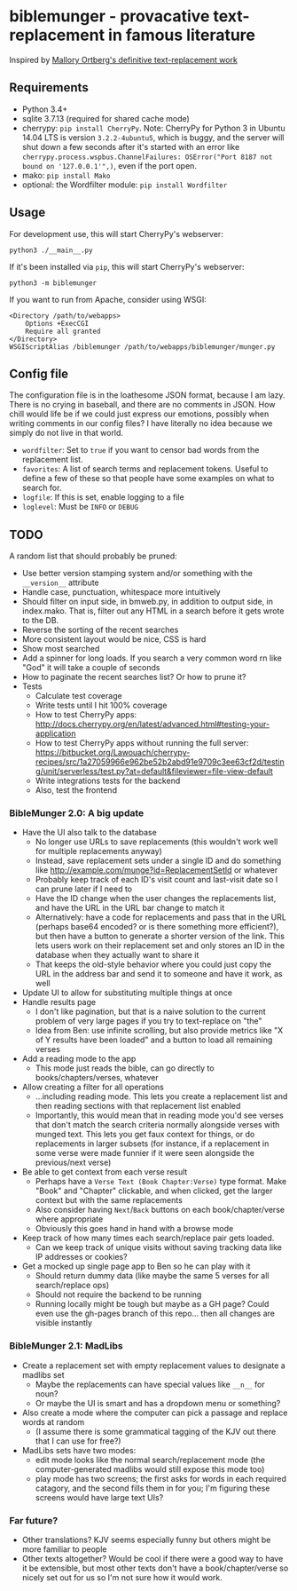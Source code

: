 # biblemunger - provacative text-replacement in famous literature

Inspired by [Mallory Ortberg's definitive text-replacement work](http://the-toast.net/series/bible-verses/)

## Requirements

- Python 3.4+
- sqlite 3.7.13 (required for shared cache mode)
- cherrypy: `pip install CherryPy`. Note: CherryPy for Python 3 in Ubuntu 14.04 LTS is version `3.2.2-4ubuntu5`, which is buggy, and the server will shut down a few seconds after it's started with an error like `cherrypy.process.wspbus.ChannelFailures: OSError("Port 8187 not bound on '127.0.0.1'",)`, even if the port open.
- mako: `pip install Mako`
- optional: the Wordfilter module: `pip install Wordfilter`

## Usage

For development use, this will start CherryPy's webserver:

    python3 ./__main__.py

If it's been installed via `pip`, this will start CherryPy's webserver:

    python3 -m biblemunger

If you want to run from Apache, consider using WSGI:

    <Directory /path/to/webapps>
        Options +ExecCGI 
        Require all granted
    </Directory>
    WSGIScriptAlias /biblemunger /path/to/webapps/biblemunger/munger.py

## Config file

The configuration file is in the loathesome JSON format, because I am lazy. There is no crying in baseball, and there are no comments in JSON. How chill would life be if we could just express our emotions, possibly when writing comments in our config files? I have literally no idea because we simply do not live in that world.

- `wordfilter`: Set to `true` if you want to censor bad words from the replacement list.
- `favorites`: A list of search terms and replacement tokens. Useful to define a few of these so that people have some examples on what to search for.
- `logfile`: If this is set, enable logging to a file
- `loglevel`: Must be `INFO` or `DEBUG`

## TODO

A random list that should probably be pruned:

- Use better version stamping system and/or something with the `__version__` attribute
- Handle case, punctuation, whitespace more intuitively
- Should filter on input side, in bmweb.py, in addition to output side, in index.mako. That is, filter out any HTML in a search before it gets wrote to the DB.
- Reverse the sorting of the recent searches
- More consistent layout would be nice, CSS is hard
- Show most searched
- Add a spinner for long loads. If you search a very common word rn like "God" it will take a couple of seconds
- How to paginate the recent searches list? Or how to prune it?
- Tests
    - Calculate test coverage
    - Write tests until I hit 100% coverage
    - How to test CherryPy apps: http://docs.cherrypy.org/en/latest/advanced.html#testing-your-application
    - How to test CherryPy apps without running the full server: https://bitbucket.org/Lawouach/cherrypy-recipes/src/1a27059966e962be52b2abd91e9709c3ee63cf2d/testing/unit/serverless/test.py?at=default&fileviewer=file-view-default
    - Write integrations tests for the backend
    - Also, test the frontend

### BibleMunger 2.0: A big update

- Have the UI also talk to the database
    - No longer use URLs to save replacements (this wouldn't work well for multiple replacements anyway)
    - Instead, save replacement sets under a single ID and do something like http://example.com/munge?id=ReplacementSetId or whatever
    - Probably keep track of each ID's visit count and last-visit date so I can prune later if I need to
    - Have the ID change when the user changes the replacements list, and have the URL in the URL bar change to match it
    - Alternatively: have a code for replacements and pass that in the URL (perhaps base64 encoded? or is there something more efficient?), but then have a button to generate a shorter version of the link. This lets users work on their replacement set and only stores an ID in the database when they actually want to share it
    - That keeps the old-style behavior where you could just copy the URL in the address bar and send it to someone and have it work, as well
- Update UI to allow for substituting multiple things at once
- Handle results page
    - I don't like pagination, but that is a naive solution to the current problem of very large pages if you try to text-replace on "the"
    - Idea from Ben: use infinite scrolling, but also provide metrics like "X of Y results have been loaded" and a button to load all remaining verses
- Add a reading mode to the app
    - This mode just reads the bible, can go directly to books/chapters/verses, whatever
- Allow creating a filter for all operations
    - ...including reading mode. This lets you create a replacement list and then reading sections with that replacement list enabled
    - Importantly, this would mean that in reading mode you'd see verses that don't match the search criteria normally alongside verses with munged text. This lets you get faux context for things, or do replacements in larger subsets (for instance, if a replacement in some verse were made funnier if it were seen alongside the previous/next verse)
- Be able to get context from each verse result
    - Perhaps have a `Verse Text (Book Chapter:Verse)` type format. Make "Book" and "Chapter" clickable, and when clicked, get the larger context but with the same replacements
    - Also consider having `Next`/`Back` buttons on each book/chapter/verse where appropriate
    - Obviously this goes hand in hand with a browse mode
- Keep track of how many times each search/replace pair gets loaded.
    - Can we keep track of unique visits without saving tracking data like IP addresses or cookies?
- Get a mocked up single page app to Ben so he can play with it
    - Should return dummy data (like maybe the same 5 verses for all search/replace ops)
    - Should not require the backend to be running
    - Running locally might be tough but maybe as a GH page? Could even use the gh-pages branch of this repo... then all changes are visible instantly

### BibleMunger 2.1: MadLibs

- Create a replacement set with empty replacement values to designate a madlibs set
    - Maybe the replacements can have special values like `__n__` for noun?
    - Or maybe the UI is smart and has a dropdown menu or something?
- Also create a mode where the computer can pick a passage and replace words at random
    - (I assume there is some grammatical tagging of the KJV out there that I can use for free?)
- MadLibs sets have two modes:
    - edit mode looks like the normal search/replacement mode (the computer-generated madlibs would still expose this mode too)
    - play mode has two screens; the first asks for words in each required catagory, and the second fills them in for you; I'm figuring these screens would have large text UIs?

### Far future?

- Other translations? KJV seems especially funny but others might be more familiar to people
- Other texts altogether? Would be cool if there were a good way to have it be extensible, but most other texts don't have a book/chapter/verse so nicely set out for us so I'm not sure how it would work.
